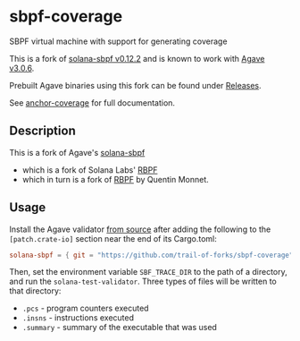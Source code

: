 # sbpf-coverage

SBPF virtual machine with support for generating coverage

This is a fork of [solana-sbpf v0.12.2](https://github.com/anza-xyz/sbpf/tree/v0.12.2) and is known to work with [Agave v3.0.6](https://github.com/anza-xyz/agave/tree/v3.0.6).

Prebuilt Agave binaries using this fork can be found under [Releases].

See [anchor-coverage] for full documentation.

## Description

This is a fork of Agave's [solana-sbpf](https://github.com/anza-xyz/sbpf)

- which is a fork of Solana Labs' [RBPF](https://github.com/solana-labs/rbpf)
- which in turn is a fork of [RBPF](https://github.com/qmonnet/rbpf) by Quentin Monnet.

## Usage

Install the Agave validator [from source] after adding the following to the `[patch.crate-io]` section near the end of its Cargo.toml:

```toml
solana-sbpf = { git = "https://github.com/trail-of-forks/sbpf-coverage" }
```

Then, set the environment variable `SBF_TRACE_DIR` to the path of a directory, and run the `solana-test-validator`. Three types of files will be written to that directory:

- `.pcs` - program counters executed
- `.insns` - instructions executed
- `.summary` - summary of the executable that was used

[anchor-coverage]: https://github.com/trailofbits/anchor-coverage
[from source]: https://docs.anza.xyz/cli/install#building-from-source
[Releases]: https://github.com/trail-of-forks/sbpf-coverage/releases
